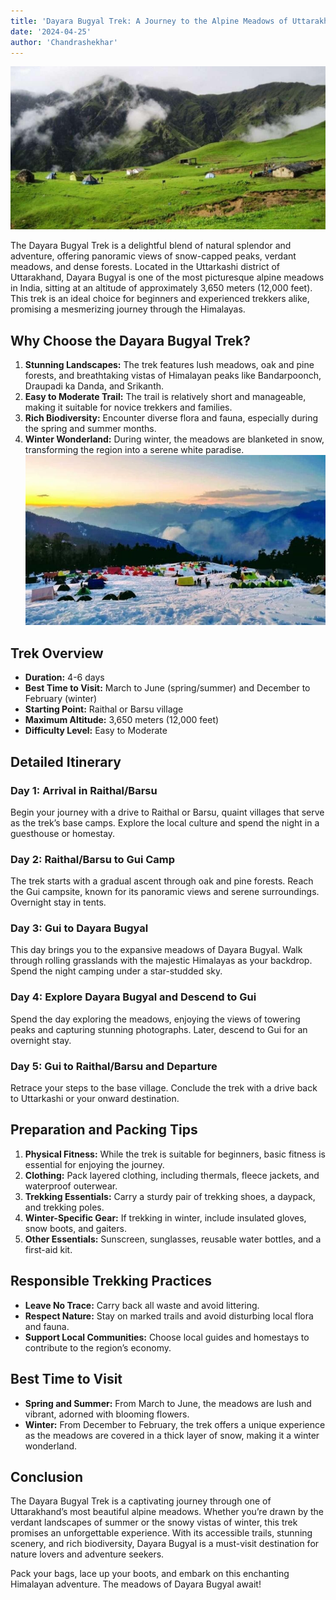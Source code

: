 ```yaml
---
title: 'Dayara Bugyal Trek: A Journey to the Alpine Meadows of Uttarakhand'
date: '2024-04-25'
author: 'Chandrashekhar'
---
```


![Dayara Bugyal](https://raw.githubusercontent.com/mapmymap/baha-assets/refs/heads/main/images/trek/plan/dayarabugyalviaraithal/dayarabugyalviaraithal_detail6.jpg)

The Dayara Bugyal Trek is a delightful blend of natural splendor and
adventure, offering panoramic views of snow-capped peaks, verdant
meadows, and dense forests. Located in the Uttarkashi district of
Uttarakhand, Dayara Bugyal is one of the most picturesque alpine meadows
in India, sitting at an altitude of approximately 3,650 meters (12,000
feet). This trek is an ideal choice for beginners and experienced
trekkers alike, promising a mesmerizing journey through the Himalayas.

## Why Choose the Dayara Bugyal Trek?

1.  **Stunning Landscapes:** The trek features lush meadows, oak and
    pine forests, and breathtaking vistas of Himalayan peaks like
    Bandarpoonch, Draupadi ka Danda, and Srikanth.
2.  **Easy to Moderate Trail:** The trail is relatively short and
    manageable, making it suitable for novice trekkers and families.
3.  **Rich Biodiversity:** Encounter diverse flora and fauna, especially
    during the spring and summer months.
4.  **Winter Wonderland:** During winter, the meadows are blanketed in
    snow, transforming the region into a serene white paradise.
    ![Dayara Bugyal](https://raw.githubusercontent.com/mapmymap/baha-assets/refs/heads/main/images/trek/plan/dayarabugyalviaraithal/dayarabugyalviaraithal_detail2.png)

## Trek Overview

- **Duration:** 4-6 days
- **Best Time to Visit:** March to June (spring/summer) and December
  to February (winter)
- **Starting Point:** Raithal or Barsu village
- **Maximum Altitude:** 3,650 meters (12,000 feet)
- **Difficulty Level:** Easy to Moderate

## Detailed Itinerary

### Day 1: Arrival in Raithal/Barsu

Begin your journey with a drive to Raithal or Barsu, quaint villages
that serve as the trek’s base camps. Explore the local culture and spend
the night in a guesthouse or homestay.

### Day 2: Raithal/Barsu to Gui Camp

The trek starts with a gradual ascent through oak and pine forests.
Reach the Gui campsite, known for its panoramic views and serene
surroundings. Overnight stay in tents.

### Day 3: Gui to Dayara Bugyal

This day brings you to the expansive meadows of Dayara Bugyal. Walk
through rolling grasslands with the majestic Himalayas as your backdrop.
Spend the night camping under a star-studded sky.

### Day 4: Explore Dayara Bugyal and Descend to Gui

Spend the day exploring the meadows, enjoying the views of towering
peaks and capturing stunning photographs. Later, descend to Gui for an
overnight stay.

### Day 5: Gui to Raithal/Barsu and Departure

Retrace your steps to the base village. Conclude the trek with a drive
back to Uttarkashi or your onward destination.

## Preparation and Packing Tips

1.  **Physical Fitness:** While the trek is suitable for beginners,
    basic fitness is essential for enjoying the journey.
2.  **Clothing:** Pack layered clothing, including thermals, fleece
    jackets, and waterproof outerwear.
3.  **Trekking Essentials:** Carry a sturdy pair of trekking shoes, a
    daypack, and trekking poles.
4.  **Winter-Specific Gear:** If trekking in winter, include insulated
    gloves, snow boots, and gaiters.
5.  **Other Essentials:** Sunscreen, sunglasses, reusable water bottles,
    and a first-aid kit.

## Responsible Trekking Practices

- **Leave No Trace:** Carry back all waste and avoid littering.
- **Respect Nature:** Stay on marked trails and avoid disturbing local
  flora and fauna.
- **Support Local Communities:** Choose local guides and homestays to
  contribute to the region’s economy.

## Best Time to Visit

- **Spring and Summer:** From March to June, the meadows are lush and
  vibrant, adorned with blooming flowers.
- **Winter:** From December to February, the trek offers a unique
  experience as the meadows are covered in a thick layer of snow,
  making it a winter wonderland.

## Conclusion

The Dayara Bugyal Trek is a captivating journey through one of
Uttarakhand’s most beautiful alpine meadows. Whether you’re drawn by the
verdant landscapes of summer or the snowy vistas of winter, this trek
promises an unforgettable experience. With its accessible trails,
stunning scenery, and rich biodiversity, Dayara Bugyal is a must-visit
destination for nature lovers and adventure seekers.

Pack your bags, lace up your boots, and embark on this enchanting
Himalayan adventure. The meadows of Dayara Bugyal await!
